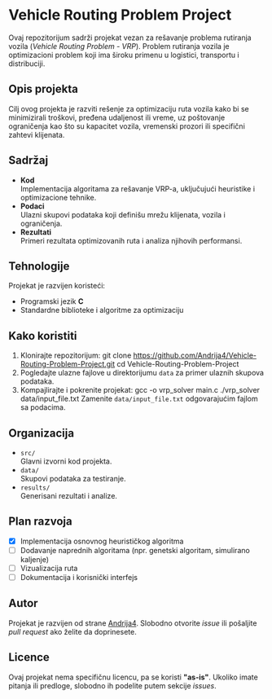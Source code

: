 # Vehicle Routing Problem Project

Ovaj repozitorijum sadrži projekat vezan za rešavanje problema rutiranja vozila (*Vehicle Routing Problem - VRP*). Problem rutiranja vozila je optimizacioni problem koji ima široku primenu u logistici, transportu i distribuciji.

## Opis projekta

Cilj ovog projekta je razviti rešenje za optimizaciju ruta vozila kako bi se minimizirali troškovi, pređena udaljenost ili vreme, uz poštovanje ograničenja kao što su kapacitet vozila, vremenski prozori ili specifični zahtevi klijenata.

## Sadržaj

- **Kod**  
  Implementacija algoritama za rešavanje VRP-a, uključujući heuristike i optimizacione tehnike.
- **Podaci**  
  Ulazni skupovi podataka koji definišu mrežu klijenata, vozila i ograničenja.
- **Rezultati**  
  Primeri rezultata optimizovanih ruta i analiza njihovih performansi.

## Tehnologije

Projekat je razvijen koristeći:
- Programski jezik **C**
- Standardne biblioteke i algoritme za optimizaciju

## Kako koristiti

1. Klonirajte repozitorijum: git clone https://github.com/Andrija4/Vehicle-Routing-Problem-Project.git cd Vehicle-Routing-Problem-Project
2. Pogledajte ulazne fajlove u direktorijumu `data` za primer ulaznih skupova podataka.
3. Kompajlirajte i pokrenite projekat: gcc -o vrp_solver main.c ./vrp_solver data/input_file.txt
Zamenite `data/input_file.txt` odgovarajućim fajlom sa podacima.

## Organizacija

- `src/`  
Glavni izvorni kod projekta.
- `data/`  
Skupovi podataka za testiranje.
- `results/`  
Generisani rezultati i analize.

## Plan razvoja

- [x] Implementacija osnovnog heurističkog algoritma
- [ ] Dodavanje naprednih algoritama (npr. genetski algoritam, simulirano kaljenje)
- [ ] Vizualizacija ruta
- [ ] Dokumentacija i korisnički interfejs

## Autor

Projekat je razvijen od strane [Andrija4](https://github.com/Andrija4). Slobodno otvorite *issue* ili pošaljite *pull request* ako želite da doprinesete.

## Licence

Ovaj projekat nema specifičnu licencu, pa se koristi **"as-is"**. Ukoliko imate pitanja ili predloge, slobodno ih podelite putem sekcije *issues*.


